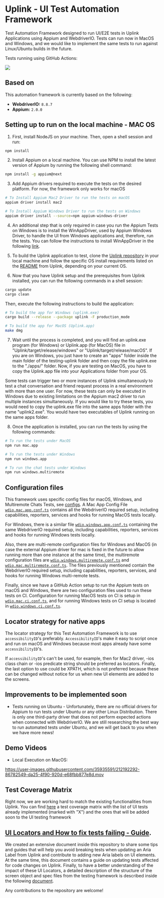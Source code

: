 # Uplink - UI Test Automation Framework

Test Automation Framework designed to run UI/E2E tests in Uplink Applications using Appium and WebdriverIO. Tests can run now in MacOS and Windows, and we would like to implement the same tests to run against Linux/Ubuntu builds in the future.

Tests running using GitHub Actions:

<p align="left">
    <a href="https://github.com/Satellite-im/testing-uplink/actions"><img src="https://github.com/Satellite-im/testing-uplink/actions/workflows/ui-automated-tests.yml/badge.svg" /></a>
</p>

## Based on

This automation framework is currently based on the following:

- **WebdriverIO:** `8.8.7`
- **Appium:** `2.0.0`

## Setting up to run on the local machine - MAC OS

1. First, install NodeJS on your machine. Then, open a shell session and run:

```sh
npm install
```

2. Install Appium on a local machine. You can use NPM to install the latest version of Appium by running the following shell command:

```sh
npm install -g appium@next
```

3. Add Appium drivers required to execute the tests on the desired platform. For now, the framework only works for macOS

```sh
# To Install Appium Mac2 Driver to run the tests on macOS
appium driver install mac2

# To Install Appium Windows Driver to run the tests on Windows
appium driver install --source=npm appium-windows-driver
```

4. An additional step that is only required in case you run the Appium Tests on Windows is to install the WinAppDriver, used by Appium Windows Driver, to handle the UI from Windows applications and, therefore, run the tests. You can follow the instructions to install WinAppDriver in the following [link](https://github.com/microsoft/WinAppDriver).

5. To build the Uplink application to test, clone the [Uplink repository](https://github.com/Satellite-im/Uplink) in your local machine and follow the specific OS install requirements listed on the [README](https://github.com/Satellite-im/Uplink/blob/dev/README.md) from Uplink, depending on your current OS.

6. Now that you have Uplink setup and the prerequisites from Uplink installed, you can run the following commands in a shell session:

```sh
cargo update
cargo clean
```

Then, execute the following instructions to build the application:

```sh
# To build the app for Windows (uplink.exe)
cargo build --release --package uplink -F production_mode
```

```sh
# To build the app for MacOS (Uplink.app)
make dmg
```

7. Wait until the process is completed, and you will find an uplink.exe program (for Windows) or Uplink.app (for MacOS) file in "Uplink/target/release/windows" or "Uplink/target/release/macOS". If you are on Windows, you just have to create an "apps" folder inside the main folder of the testing-uplink folder and then copy the file uplink.exe to the "./apps/" folder. Now, if you are testing on MacOS, you have to copy the Uplink.app file into your Applications folder from your OS.

Some tests can trigger two or more instances of Uplink simultaneously to test a chat conversation and friend request process in a real environment with more than one user. For now, these tests can only be executed in Windows due to existing limitations on the Appium mac2 driver to run multiple instances simultaneously. If you would like to try these tests, you would need to copy the uplink.exe file into the same apps folder with the name "uplink2.exe". You would have two executables of Uplink running on the same apps folder.

8. Once the application is installed, you can run the tests by using the following commands:

```sh
# To run the tests under MacOS
npm run mac.app
```

```sh
# To run the tests under Windows
npm run windows.app
```

```sh
# To run the chat tests under Windows
npm run windows.multiremote
```

## Configuration files

This framework uses specific config files for macOS, Windows, and Multiremote Chats Tests, see [configs](./config). A Mac App Config File
[`wdio.mac.app.conf.ts`](./config/wdio.mac.app.conf.ts) contains all the WebdriverIO required setup, including capabilities, reporters, services and hooks for running MacOS tests locally.

For Windows, there is a similar file [`wdio.windows.app.conf.ts`](./config/wdio.windows.app.conf.ts) containing the same WebdriverIO required setup, including capabilities, reporters, services and hooks for running Windows tests locally.

Also, there are multi-remote configuration files for Windows and MacOS (in case the external Appium driver for mac is fixed in the future to allow running more than one instance at the same time), the multiremote configuration files are [`wdio.windows.multiremote.conf.ts`](./config/wdio.windows.multiremote.conf.ts) and [`wdio.mac.multiremote.conf.ts`](./config/wdio.mac.multiremote.conf.ts). The files previously mentioned contain the WebdriverIO required setup, including capabilities, reporters, services, and hooks for running Windows multi-remote tests.

Finally, since we have a GitHub Action setup to run the Appium tests on macOS and Windows, there are two configuration files used to run these tests on CI. Configuration for running MacOS tests on CI is setup in [`wdio.mac.ci.conf.ts`](./config/wdio.mac.ci.conf.ts), and for running Windows tests on CI setup is located in [`wdio.windows.ci.conf.ts`](./config/wdio.windows.ci.conf.ts).

## Locator strategy for native apps

The locator strategy for this Test Automation Framework is to use `accessibilityID`'s preferably. `AccessibilityID`'s make it easy to script once and run on macOS and Windows because most apps already have some `accessibilityID`'s.

If `accessibilityID`'s can't be used, for example, then for Mac2 driver, -ios class chain or -ios predicate string should be preferred as locators. Finally, the last option to use could be XPATH, which is not preferred because these can be changed without notice for us when new UI elements are added to the screens.

## Improvements to be implemented soon

- Tests running on Ubuntu - Unfortunately, there are no official drivers for Appium to run tests under Ubuntu or any other Linux Distribution. There is only one third-party driver that does not perform expected actions when connected with WebdriverIO. We are still researching the best way to run automated tests under Ubuntu, and we will get back to you when we have more news!

## Demo Videos

- Local Execution on MacOS:

https://user-images.githubusercontent.com/35935591/212192292-86782549-da25-4f90-920d-e68fbb877e8d.mov

## Test Coverage Matrix

Right now, we are working hard to match the existing functionalities from Uplink. You can find [here](./docs/TEST_COVERAGE.md) a test coverage matrix with the list of UI tests already implemented (marked with "X") and the ones that will be added soon to the UI testing framework

## [UI Locators and How to fix tests failing - Guide](./docs/ARIA_LABELS.md).

We created an extensive document inside this repository to share some tips and guides that will help you avoid breaking tests when updating an Aria Label from Uplink and contribute to adding new Aria labels on UI elements. At the same time, this document contains a guide on updating tests affected for code changes on Uplink. Finally, to have a better understanding of the impact of these UI Locators, a detailed description of the structure of the screen object and spec files from the testing framework is described inside the following [document](./docs/ARIA_LABELS.md). 

Any contributions to the repository are welcome!

